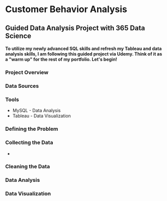 # Customer Behavior Analysis
## Guided Data Analysis Project with 365 Data Science
#### To utilize my newly advanced SQL skills and refresh my Tableau and data analysis skills, I am following this guided project via Udemy. Think of it as a "warm up" for the rest of my portfolio. Let's begin!

### Project Overview

### Data Sources

### Tools
- MySQL - Data Analysis
- Tableau - Data Visualization

### Defining the Problem

### Collecting the Data
- 
### Cleaning the Data

### Data Analysis

### Data Visualization
